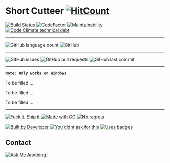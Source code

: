 # Short Cutteer [![HitCount](http://hits.dwyl.io/ttimt/Short_Cutteer.svg)](http://hits.dwyl.io/ttimt/Short_Cutteer)


[![Build Status](https://img.shields.io/travis/com/ttimt/Short_Cutteer?logo=travis&style=for-the-badge)](https://travis-ci.com/ttimt/Short_Cutteer)
[![CodeFactor](https://img.shields.io/codefactor/grade/github/ttimt/Short_Cutteer?logo=codefactor&style=for-the-badge)](https://www.codefactor.io/repository/github/ttimt/short_cutteer)
[![Maintainability](https://img.shields.io/codeclimate/maintainability-percentage/ttimt/Short_Cutteer?logo=code-climate&style=for-the-badge)](https://codeclimate.com/github/ttimt/Short_Cutteer/maintainability)
[![Code Climate technical debt](https://img.shields.io/codeclimate/tech-debt/ttimt/Short_Cutteer?style=for-the-badge&logo=code-climate)](https://codeclimate.com/github/ttimt/Short_Cutteer/maintainability)

---

![GitHub language count](https://img.shields.io/github/languages/count/ttimt/Short_Cutteer?logo=go&style=for-the-badge)
![GitHub](https://img.shields.io/github/license/ttimt/Short_Cutteer?style=for-the-badge)

---

![GitHub issues](https://img.shields.io/github/issues-raw/ttimt/Short_Cutteer?style=for-the-badge)
![GitHub pull requests](https://img.shields.io/github/issues-pr/ttimt/Short_Cutteer?style=for-the-badge)
![GitHub last commit](https://img.shields.io/github/last-commit/ttimt/Short_Cutteer?style=for-the-badge)

---

**`Note: Only works on Windows`**

To be filled ...

To be filled ...

To be filled ...


---

[![Fuck it. Ship it](https://forthebadge.com/images/badges/fuck-it-ship-it.svg)](https://forthebadge.com)
[![Made with GO](https://forthebadge.com/images/badges/made-with-go.svg)](https://forthebadge.com)
[![No ragrets](https://forthebadge.com/images/badges/no-ragrets.svg)](https://forthebadge.com)

[![Built by Developer](https://forthebadge.com/images/badges/built-by-developers.svg)](https://forthebadge.com)
[![You didnt ask for this](https://forthebadge.com/images/badges/you-didnt-ask-for-this.svg)](https://forthebadge.com)
[![Uses badges](https://forthebadge.com/images/badges/uses-badges.svg)](https://forthebadge.com)

 Contact
-
[![Ask Me Anything !](https://img.shields.io/badge/Ask%20me-anything-1abc9c.svg?style=for-the-badge&logo=linkedin)](https://www.linkedin.com/in/timothy0707/)
